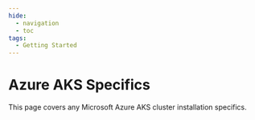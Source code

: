 ```yaml
---
hide:
  - navigation
  - toc
tags:
  - Getting Started
---
```

# Azure AKS Specifics

This page covers any Microsoft Azure AKS cluster installation specifics.


